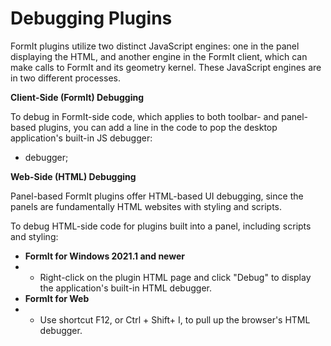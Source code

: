 # Debugging Plugins



FormIt plugins utilize two distinct JavaScript engines: one in the panel displaying the HTML, and another engine in the FormIt client, which can make calls to FormIt and its geometry kernel. These JavaScript engines are in two different processes.

**Client-Side (FormIt) Debugging**

To debug in FormIt-side code, which applies to both toolbar- and panel-based plugins, you can add a line in the code to pop the desktop application's built-in JS debugger:

* debugger;

**Web-Side (HTML) Debugging**

Panel-based FormIt plugins offer HTML-based UI debugging, since the panels are fundamentally HTML websites with styling and scripts.

To debug HTML-side code for plugins built into a panel, including scripts and styling:

* **FormIt for Windows 2021.1 and newer**
*
  * Right-click on the plugin HTML page and click "Debug" to display the application's built-in HTML debugger.
* **FormIt for Web**
*
  * Use shortcut F12, or Ctrl + Shift+ I, to pull up the browser's HTML debugger.
